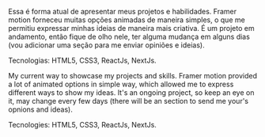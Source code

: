 
Essa é forma atual de apresentar meus projetos e habilidades.
Framer motion forneceu muitas opções animadas de maneira simples, o que me permitiu expressar minhas ideias de maneira mais criativa. É um projeto em andamento, então fique de olho nele, ter alguma mudança em alguns dias (vou adicionar uma seção para me enviar opiniões e ideias).

Tecnologias: HTML5, CSS3, ReactJs, NextJs.

My current way to showcase my projects and skills.
Framer motion provided a lot of animated options in simple way, which allowed me to express different ways to show my ideas. It's an ongoing project, so keep an eye on it, may change every few days (there will be an section to send me your's opnions and ideas).

Tecnologies: HTML5, CSS3, ReactJs, NextJs.
